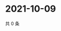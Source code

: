 # 2021-10-09

共 0 条

<!-- BEGIN -->
<!-- 最后更新时间 Sat Oct 09 2021 04:15:13 GMT+0800 (China Standard Time) -->

<!-- END -->
